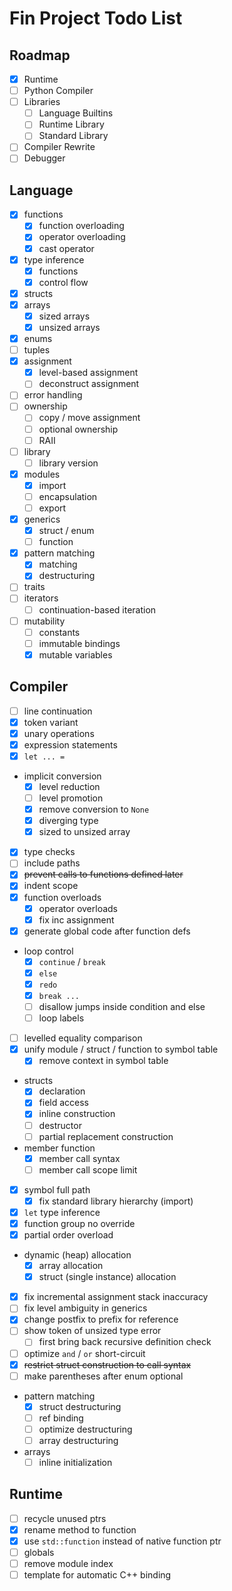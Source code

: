 # Fin Project Todo List

## Roadmap

- [x] Runtime
- [ ] Python Compiler
- [ ] Libraries
  - [ ] Language Builtins
  - [ ] Runtime Library
  - [ ] Standard Library
- [ ] Compiler Rewrite
- [ ] Debugger

## Language

- [x] functions
  - [x] function overloading
  - [x] operator overloading
  - [x] cast operator
- [x] type inference
  - [x] functions
  - [x] control flow
- [x] structs
- [x] arrays
  - [x] sized arrays
  - [x] unsized arrays
- [x] enums
- [ ] tuples
- [x] assignment
  - [x] level-based assignment
  - [ ] deconstruct assignment
- [ ] error handling
- [ ] ownership
  - [ ] copy / move assignment
  - [ ] optional ownership
  - [ ] RAII
- [ ] library
  - [ ] library version
- [x] modules
  - [x] import
  - [ ] encapsulation
  - [ ] export
- [x] generics
  - [x] struct / enum
  - [ ] function
- [x] pattern matching
  - [x] matching
  - [x] destructuring
- [ ] traits
- [ ] iterators
  - [ ] continuation-based iteration
- [ ] mutability
  - [ ] constants
  - [ ] immutable bindings
  - [x] mutable variables

## Compiler

- [ ] line continuation
- [x] token variant
- [x] unary operations
- [x] expression statements
- [x] `let ... =`
- implicit conversion
  - [x] level reduction
  - [ ] level promotion
  - [x] remove conversion to `None`
  - [x] diverging type
  - [x] sized to unsized array
- [x] type checks
- [ ] include paths
- [x] ~~prevent calls to functions defined later~~
- [x] indent scope
- [x] function overloads
  - [x] operator overloads
  - [x] fix inc assignment
- [x] generate global code after function defs
- loop control
  - [x] `continue` / `break`
  - [x] `else`
  - [x] `redo`
  - [x] `break ...`
  - [ ] disallow jumps inside condition and else
  - [ ] loop labels
- [ ] levelled equality comparison
- [x] unify module / struct / function to symbol table
  - [x] remove context in symbol table
- structs
  - [x] declaration
  - [x] field access
  - [x] inline construction
  - [ ] destructor
  - [ ] partial replacement construction
- member function
  - [x] member call syntax
  - [ ] member call scope limit
- [x] symbol full path
  - [x] fix standard library hierarchy (import)
- [x] `let` type inference
- [x] function group no override
- [x] partial order overload
- dynamic (heap) allocation
  - [x] array allocation
  - [x] struct (single instance) allocation
- [x] fix incremental assignment stack inaccuracy
- [ ] fix level ambiguity in generics
- [x] change postfix to prefix for reference
- [ ] show token of unsized type error
  - [ ] first bring back recursive definition check
- [ ] optimize `and` / `or` short-circuit
- [x] ~~restrict struct construction to call syntax~~
- [ ] make parentheses after enum optional
- pattern matching
  - [x] struct destructuring
  - [ ] ref binding
  - [ ] optimize destructuring
  - [ ] array destructuring
- arrays
  - [ ] inline initialization

## Runtime

- [ ] recycle unused ptrs
- [x] rename method to function
- [x] use `std::function` instead of native function ptr
- [ ] globals
- [ ] remove module index
- [ ] template for automatic C++ binding
